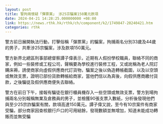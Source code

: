 ```yaml
---
layout: post
title: 警拘兩懷疑「彈票黨」 涉25宗騙案150萬元款項
date: 2024-04-21 14:28:25.000000000 +08:00
link: https://news.rthk.hk/rthk/ch/component/k2/1749847-20240421.htm
categories: rthk
---
```


警方前日展開執法行動，打擊俗稱「彈票黨」的騙案，拘捕兩名分別33歲及44歲的男子，共牽涉25宗騙案，涉及款項150萬元。

警方新界北總區刑事部總督察譚子偉表示，近期有人假扮學校職員，聯絡不同的商家，例如一些裝修或工程公司，聲稱要為學校進行裝修工程，又或訛稱為老人院訂購床褥，誘使商家向虛假供應商代訂貨物，騙案之後以偽造轉帳截圖，以及以空頭或無效支票，證明已部份貨款轉帳給商家，當他們信以為真後，向假供應商繳付貨款，之後騙徒及假供應商便失去聯絡。

警方在前日下午，接報有騙徒在銀行櫃員機存入一些空頭或無效支票，警方到場拘捕兩名分別報稱無業及倉務員的男子，並檢獲90張支票入數紙，分析後發現他們與至少25宗詐騙案有關，款項高達150萬元。譚子偉又說，至今有10宗案件有商家受騙，部分商家因查核銀行戶口的可用結餘，發現數額並無增加，知道未能成功轉賬而並無受騙
